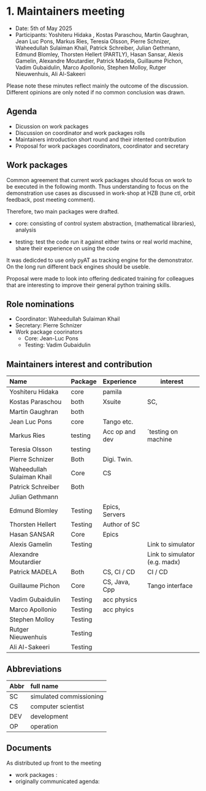 # 1. Maintainers meeting

* Date: 5th of May 2025
* Participants:
 Yoshiteru Hidaka ,
 Kostas Paraschou,
 Martin Gaughran,
 Jean Luc Pons,
 Markus Ries,
 Teresia Olsson,
 Pierre Schnizer,
 Waheedullah Sulaiman Khail,
 Patrick Schreiber,
 Julian Gethmann,
 Edmund Blomley,
 Thorsten Hellert (PARTLY),
 Hasan Sansar,
 Alexis Gamelin,
 Alexandre Moutardier,
 Patrick Madela,
 Guillaume Pichon,
 Vadim Gubaidulin,
 Marco Apollonio,
 Stephen Molloy,
 Rutger Nieuwenhuis,
 Ali Al-Sakeeri








Please note these minutes reflect mainly
the outcome of the discussion.
Different opinions are only noted if no common
conclusion was drawn.


## Agenda

* Dicussion on work packages
* Discussion on coordinator and work packages
  rolls
* Maintainers introduction short round and their
  intented contribution
* Proposal for work packages coordinators,
  coordinator and secretary

## Work packages

Common agreement that current work packages should focus
on work to be executed in the following month. Thus understanding
to focus on the demonstration use cases as discussed in work-shop
at HZB (tune ctl, orbit feedback, post meeting comment).

Therefore, two main packages were drafted.

* core: consisting of
        control system abstraction,
        (mathematical libraries),
        analysis

* testing:
     test the code run it against either twins or real world machine,
     share their experience on using the code

It was dedicded to use only pyAT as tracking engine for the demonstrator.
On the long run different back engines should be useble.

Proposal were made to look into offering dedicated training
for colleagues that are interesting to improve
their general python training skills.


## Role nominations

* Coordinator: Waheedullah Sulaiman Khail
* Secretary: Pierre Schnizer
* Work package coorinators
  * Core: Jean-Luc Pons
  * Testing: Vadim Gubaidulin


## Maintainers interest and contribution

| Name                        | Package | Experience     | interest                      |
|:----------------------------|:--------|:---------------|-------------------------------|
| Yoshiteru Hidaka            | core    | pamila         |                               |
| Kostas Paraschou            | both    | Xsuite         | SC,                           |
| Martin Gaughran             | both    |                |                               |
| Jean Luc Pons               | core    | Tango etc.     |                               |
| Markus Ries                 | testing | Acc op and dev | ´testing on machine           |
| Teresia Olsson              | testing |                |                               |
| Pierre Schnizer             | Both    | Digi. Twin.    |                               |
| Waheedullah Sulaiman Khail  | Core    | CS             |                               |
| Patrick Schreiber           | Both    |                |                               |
| Julian Gethmann             |         |                |                               |
| Edmund Blomley              | Testing | Epics, Servers |                               |
| Thorsten Hellert            | Testing | Author of SC   |                               |
| Hasan SANSAR                | Core    | Epics          |                               |
| Alexis Gamelin              | Testing |                | Link to simulator             |
| Alexandre Moutardier        |         |                | Link to simulator (e.g. madx) |
| Patrick MADELA              | Both    | CS, CI / CD    | CI / CD                       |
| Guillaume Pichon            | Core    | CS, Java, Cpp  | Tango interface               |
| Vadim Gubaidulin            | Testing | acc physics    |                               |
| Marco Apollonio             | Testing | acc phyics     |                               |
| Stephen Molloy              | Testing |                |                               |
| Rutger Nieuwenhuis          | Testing |                |                               |
| Ali Al-Sakeeri              | Testing |                |                               |



## Abbreviations

| Abbr | full name               |
| :----|:------------------------|
| SC   | simulated commissioning |
| CS   | computer scientist |
| DEV   |development  |
| OP   |operation  |

## Documents

As distributed up front to the meeting

* work packages :
* originally communicated agenda:


